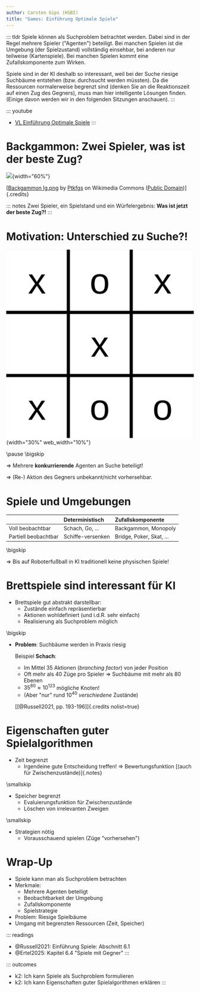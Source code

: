 ```yaml
---
author: Carsten Gips (HSBI)
title: "Games: Einführung Optimale Spiele"
---
```


::: tldr
Spiele können als Suchproblem betrachtet werden. Dabei sind in der Regel mehrere
Spieler ("Agenten") beteiligt. Bei manchen Spielen ist die Umgebung (der
Spielzustand) vollständig einsehbar, bei anderen nur teilweise (Kartenspiele). Bei
manchen Spielen kommt eine Zufallskomponente zum Wirken.

Spiele sind in der KI deshalb so interessant, weil bei der Suche riesige Suchbäume
entstehen (bzw. durchsucht werden müssten). Da die Ressourcen normalerweise begrenzt
sind (denken Sie an die Reaktionszeit auf einen Zug des Gegners), muss man hier
intelligente Lösungen finden. (Einige davon werden wir in den folgenden Sitzungen
anschauen).
:::

::: youtube
-   [VL Einführung Optimale Spiele](https://youtu.be/wVYhbgtzxhs)
:::

# Backgammon: Zwei Spieler, was ist der beste Zug?

![](https://upload.wikimedia.org/wikipedia/commons/thumb/3/30/Backgammon_lg.png/960px-Backgammon_lg.png){width="60%"}

[[Backgammon lg.png](https://commons.wikimedia.org/wiki/File:Backgammon_lg.png)
by [Ptkfgs](https://commons.wikimedia.org/wiki/User:Ptkfgs) on Wikimedia Commons
([Public Domain](https://en.wikipedia.org/wiki/en:public_domain))]{.credits}

::: notes
Zwei Spieler, ein Spielstand und ein Würfelergebnis: **Was ist jetzt der beste
Zug?!**
:::

# Motivation: Unterschied zu Suche?!

![](images/tttEnd.png){width="30%" web_width="10%"}

\pause
\bigskip

=\> Mehrere **konkurrierende** Agenten an Suche beteiligt!

=\> (Re-) Aktion des Gegners unbekannt/nicht vorhersehbar.

# Spiele und Umgebungen

|                      | Deterministisch   | Zufallskomponente        |
|:---------------------|:------------------|:-------------------------|
| Voll beobachtbar     | Schach, Go, ...   | Backgammon, Monopoly     |
| Partiell beobachtbar | Schiffe-versenken | Bridge, Poker, Skat, ... |

\bigskip

=\> Bis auf Roboterfußball in KI traditionell keine physischen Spiele!

# Brettspiele sind interessant für KI

-   Brettspiele gut abstrakt darstellbar:
    -   Zustände einfach repräsentierbar
    -   Aktionen wohldefiniert (und i.d.R. sehr einfach)
    -   Realisierung als Suchproblem möglich

\bigskip

-   **Problem**: Suchbäume werden in Praxis riesig

    Beispiel **Schach**:

    -   Im Mittel 35 Aktionen (*branching factor*) von jeder Position
    -   Oft mehr als 40 Züge pro Spieler =\> Suchbäume mit mehr als 80 Ebenen
    -   $35^{80} \approx 10^{123}$ mögliche Knoten!
    -   (Aber "nur" rund $10^{40}$ *verschiedene* Zustände)

    [[@Russell2021, pp. 193-196]]{.credits nolist=true}

# Eigenschaften guter Spielalgorithmen

-   Zeit begrenzt
    -   Irgendeine gute Entscheidung treffen! =\> Bewertungsfunktion [(auch für
        Zwischenzustände)]{.notes}

\smallskip

-   Speicher begrenzt
    -   Evaluierungsfunktion für Zwischenzustände
    -   Löschen von irrelevanten Zweigen

\smallskip

-   Strategien nötig
    -   Vorausschauend spielen (Züge "vorhersehen")

# Wrap-Up

-   Spiele kann man als Suchproblem betrachten
-   Merkmale:
    -   Mehrere Agenten beteiligt
    -   Beobachtbarkeit der Umgebung
    -   Zufallskomponente
    -   Spielstrategie
-   Problem: Riesige Spielbäume
-   Umgang mit begrenzten Ressourcen (Zeit, Speicher)

::: readings
-   @Russell2021: Einführung Spiele: Abschnitt 6.1
-   @Ertel2025: Kapitel 6.4 "Spiele mit Gegner"
:::

::: outcomes
-   k2: Ich kann Spiele als Suchproblem formulieren
-   k2: Ich kann Eigenschaften guter Spielalgorithmen erklären
:::
